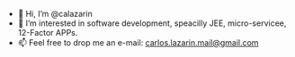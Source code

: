 - 👋 Hi, I’m @calazarin
- 👀 I’m interested in software development, speacilly JEE, micro-servicee, 12-Factor APPs.
- 📫 Feel free to drop me an e-mail: carlos.lazarin.mail@gmail.com

<!---
calazarin/calazarin is a ✨ special ✨ repository because its `README.md` (this file) appears on your GitHub profile.
You can click the Preview link to take a look at your changes.
--->
